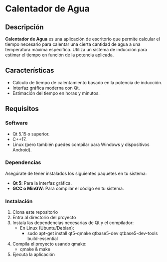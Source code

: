 # Calentador de Agua

## Descripción

**Calentador de Agua** es una aplicación de escritorio que permite calcular el tiempo necesario para calentar una cierta cantidad de agua a una temperatura máxima específica. Utiliza un sistema de inducción para estimar el tiempo en función de la potencia aplicada.

## Características

- Cálculo de tiempo de calentamiento basado en la potencia de inducción.
- Interfaz gráfica moderna con Qt.
- Estimación del tiempo en horas y minutos.


## Requisitos

### Software

- Qt 5.15 o superior.
- C++17.
- Linux (pero también puedes compilar para Windows y dispositivos Android).

### Dependencias

Asegúrate de tener instalados los siguientes paquetes en tu sistema:

- **Qt 5**: Para la interfaz gráfica.
- **GCC o MinGW**: Para compilar el código en tu sistema.

### Instalación

1. Clona este repositorio
2. Entra al directorio del proyecto
3. Instala las dependencias necesarias de Qt y el compilador:
    - En Linux (Ubuntu/Debian):
       - sudo apt-get install qt5-qmake qtbase5-dev qtbase5-dev-tools build-essential
4. Compila el proyecto usando qmake:
     - qmake & make
5. Ejecuta la aplicación

   

